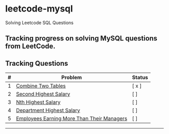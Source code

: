 # leetcode-mysql
Solving Leetcode SQL Questions

Tracking progress on solving MySQL questions from LeetCode.
---
## Tracking Questions
| # | Problem | Status |
|---|---------|--------|
| 1 | [Combine Two Tables](https://leetcode.com/problems/combine-two-tables/) | [ x ] |
| 2 | [Second Highest Salary](https://leetcode.com/problems/second-highest-salary/) | [ ] |
| 3 | [Nth Highest Salary](https://leetcode.com/problems/nth-highest-salary/) | [ ] |
| 4 | [Department Highest Salary](https://leetcode.com/problems/department-highest-salary/) | [ ] |
| 5 | [Employees Earning More Than Their Managers](https://leetcode.com/problems/employees-earning-more-than-their-managers/) | [ ] |
---
